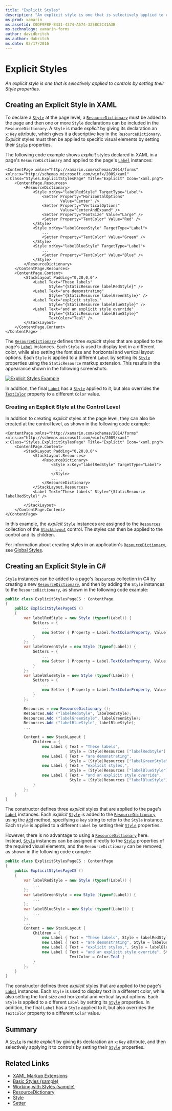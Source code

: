 ```yaml
---
title: "Explicit Styles"
description: "An explicit style is one that is selectively applied to controls by setting their Style properties."
ms.prod: xamarin
ms.assetid: C0DF9F8F-B431-4374-A574-325BC3C41A3B
ms.technology: xamarin-forms
author: davidbritch
ms.author: dabritch
ms.date: 02/17/2016
---
```


# Explicit Styles

_An explicit style is one that is selectively applied to controls by setting their Style properties._

## Creating an Explicit Style in XAML

To declare a [`Style`](https://developer.xamarin.com/api/type/Xamarin.Forms.Style/) at the page level, a [`ResourceDictionary`](https://developer.xamarin.com/api/type/Xamarin.Forms.ResourceDictionary/) must be added to the page and then one or more `Style` declarations can be included in the `ResourceDictionary`. A `Style` is made *explicit* by giving its declaration an `x:Key` attribute, which gives it a descriptive key in the `ResourceDictionary`. *Explicit* styles must then be applied to specific visual elements by setting their [`Style`](https://developer.xamarin.com/api/property/Xamarin.Forms.VisualElement.Style/) properties.

The following code example shows *explicit* styles declared in XAML in a page's `ResourceDictionary` and applied to the page's [`Label`](https://developer.xamarin.com/api/type/Xamarin.Forms.Label/) instances:

```xaml
<ContentPage xmlns="http://xamarin.com/schemas/2014/forms" xmlns:x="http://schemas.microsoft.com/winfx/2009/xaml" x:Class="Styles.ExplicitStylesPage" Title="Explicit" Icon="xaml.png">
	<ContentPage.Resources>
		<ResourceDictionary>
			<Style x:Key="labelRedStyle" TargetType="Label">
				<Setter Property="HorizontalOptions"
				        Value="Center" />
				<Setter Property="VerticalOptions"
				        Value="CenterAndExpand" />
				<Setter Property="FontSize" Value="Large" />
				<Setter Property="TextColor" Value="Red" />
			</Style>
			<Style x:Key="labelGreenStyle" TargetType="Label">
			    ...
				<Setter Property="TextColor" Value="Green" />
			</Style>
			<Style x:Key="labelBlueStyle" TargetType="Label">
			    ...
				<Setter Property="TextColor" Value="Blue" />
			</Style>
		</ResourceDictionary>
	</ContentPage.Resources>
	<ContentPage.Content>
		<StackLayout Padding="0,20,0,0">
			<Label Text="These labels"
			       Style="{StaticResource labelRedStyle}" />
			<Label Text="are demonstrating"
			       Style="{StaticResource labelGreenStyle}" />
			<Label Text="explicit styles,"
			       Style="{StaticResource labelBlueStyle}" />
			<Label Text="and an explicit style override"
			       Style="{StaticResource labelBlueStyle}"
				   TextColor="Teal" />
		</StackLayout>
	</ContentPage.Content>
</ContentPage>
```

The [`ResourceDictionary`](https://developer.xamarin.com/api/type/Xamarin.Forms.ResourceDictionary/) defines three *explicit* styles that are applied to the page's [`Label`](https://developer.xamarin.com/api/type/Xamarin.Forms.Label/) instances. Each `Style` is used to display text in a different color, while also setting the font size and horizontal and vertical layout options. Each `Style` is applied to a different `Label` by setting its [`Style`](https://developer.xamarin.com/api/property/Xamarin.Forms.VisualElement.Style/) properties using the `StaticResource` markup extension. This results in the appearance shown in the following screenshots:

[![](explicit-images/explicit-styles.png "Explicit Styles Example")](explicit-images/explicit-styles-large.png#lightbox "Explicit Styles Example")

In addition, the final [`Label`](https://developer.xamarin.com/api/type/Xamarin.Forms.Label/) has a [`Style`](https://developer.xamarin.com/api/type/Xamarin.Forms.Style/) applied to it, but also overrides the [`TextColor`](https://developer.xamarin.com/api/property/Xamarin.Forms.Label.TextColor/) property to a different `Color` value.

### Creating an Explicit Style at the Control Level

In addition to creating *explicit* styles at the page level, they can also be created at the control level, as shown in the following code example:

```xaml
<ContentPage xmlns="http://xamarin.com/schemas/2014/forms" xmlns:x="http://schemas.microsoft.com/winfx/2009/xaml" x:Class="Styles.ExplicitStylesPage" Title="Explicit" Icon="xaml.png">
	<ContentPage.Content>
		<StackLayout Padding="0,20,0,0">
			<StackLayout.Resources>
				<ResourceDictionary>
					<Style x:Key="labelRedStyle" TargetType="Label">
					  ...
					</Style>
					...
				</ResourceDictionary>
			</StackLayout.Resources>
			<Label Text="These labels" Style="{StaticResource labelRedStyle}" />
			...
		</StackLayout>
	</ContentPage.Content>
</ContentPage>
```

In this example, the *explicit* [`Style`](https://developer.xamarin.com/api/type/Xamarin.Forms.Style/) instances are assigned to the [`Resources`](https://developer.xamarin.com/api/property/Xamarin.Forms.VisualElement.Resources/) collection of the [`StackLayout`](https://developer.xamarin.com/api/type/Xamarin.Forms.StackLayout/) control. The styles can then be applied to the control and its children.

For information about creating styles in an application's [`ResourceDictionary`](https://developer.xamarin.com/api/type/Xamarin.Forms.ResourceDictionary/), see [Global Styles](~/xamarin-forms/user-interface/styles/application.md).

## Creating an Explicit Style in C&#35;

[`Style`](https://developer.xamarin.com/api/type/Xamarin.Forms.Style/) instances can be added to a page's [`Resources`](https://developer.xamarin.com/api/property/Xamarin.Forms.VisualElement.Resources/) collection in C# by creating a new [`ResourceDictionary`](https://developer.xamarin.com/api/type/Xamarin.Forms.ResourceDictionary/), and then by adding the `Style` instances to the `ResourceDictionary`, as shown in the following code example:

```csharp
public class ExplicitStylesPageCS : ContentPage
{
	public ExplicitStylesPageCS ()
	{
		var labelRedStyle = new Style (typeof(Label)) {
			Setters = {
				...
				new Setter { Property = Label.TextColorProperty, Value = Color.Red	}
			}
		};
		var labelGreenStyle = new Style (typeof(Label)) {
			Setters = {
				...
				new Setter { Property = Label.TextColorProperty, Value = Color.Green }
			}
		};
		var labelBlueStyle = new Style (typeof(Label)) {
			Setters = {
				...
				new Setter { Property = Label.TextColorProperty, Value = Color.Blue }
			}
		};

		Resources = new ResourceDictionary ();
		Resources.Add ("labelRedStyle", labelRedStyle);
		Resources.Add ("labelGreenStyle", labelGreenStyle);
		Resources.Add ("labelBlueStyle", labelBlueStyle);
		...

		Content = new StackLayout {
			Children = {
				new Label { Text = "These labels",
				            Style = (Style)Resources ["labelRedStyle"] },
				new Label { Text = "are demonstrating",
				            Style = (Style)Resources ["labelGreenStyle"] },
				new Label { Text = "explicit styles,",
				            Style = (Style)Resources ["labelBlueStyle"] },
				new Label {	Text = "and an explicit style override",
				            Style = (Style)Resources ["labelBlueStyle"], TextColor = Color.Teal }
			}
		};
	}
}
```

The constructor defines three *explicit* styles that are applied to the page's [`Label`](https://developer.xamarin.com/api/type/Xamarin.Forms.Label/) instances. Each *explicit* [`Style`](https://developer.xamarin.com/api/type/Xamarin.Forms.Style/) is added to the [`ResourceDictionary`](https://developer.xamarin.com/api/type/Xamarin.Forms.ResourceDictionary/) using the [`Add`](https://developer.xamarin.com/api/member/Xamarin.Forms.ResourceDictionary.Add/p/System.String/System.Object/) method, specifying a `key` string to refer to the `Style` instance. Each `Style` is applied to a different `Label` by setting their [`Style`](https://developer.xamarin.com/api/property/Xamarin.Forms.VisualElement.Style/) properties.

However, there is no advantage to using a [`ResourceDictionary`](https://developer.xamarin.com/api/type/Xamarin.Forms.ResourceDictionary/) here. Instead, [`Style`](https://developer.xamarin.com/api/type/Xamarin.Forms.Style/) instances can be assigned directly to the [`Style`](https://developer.xamarin.com/api/property/Xamarin.Forms.VisualElement.Style/) properties of the required visual elements, and the `ResourceDictionary` can be removed, as shown in the following code example:

```csharp
public class ExplicitStylesPageCS : ContentPage
{
	public ExplicitStylesPageCS ()
	{
		var labelRedStyle = new Style (typeof(Label)) {
			...
		};
		var labelGreenStyle = new Style (typeof(Label)) {
			...
		};
		var labelBlueStyle = new Style (typeof(Label)) {
			...
		};
		...
		Content = new StackLayout {
			Children = {
				new Label { Text = "These labels", Style = labelRedStyle },
				new Label { Text = "are demonstrating", Style = labelGreenStyle },
				new Label { Text = "explicit styles,", Style = labelBlueStyle },
				new Label { Text = "and an explicit style override", Style = labelBlueStyle,
				            TextColor = Color.Teal }
			}
		};
	}
}
```

The constructor defines three *explicit* styles that are applied to the page's [`Label`](https://developer.xamarin.com/api/type/Xamarin.Forms.Label/) instances. Each `Style` is used to display text in a different color, while also setting the font size and horizontal and vertical layout options. Each `Style` is applied to a different `Label` by setting its [`Style`](https://developer.xamarin.com/api/property/Xamarin.Forms.VisualElement.Style/) properties. In addition, the final `Label` has a `Style` applied to it, but also overrides the `TextColor` property to a different `Color` value.

## Summary

A [`Style`](https://developer.xamarin.com/api/type/Xamarin.Forms.Style/) is made *explicit* by giving its declaration an `x:Key` attribute, and then selectively applying it to controls by setting their [`Style`](https://developer.xamarin.com/api/property/Xamarin.Forms.VisualElement.Style/) properties.



## Related Links

- [XAML Markup Extensions](~/xamarin-forms/xaml/xaml-basics/xaml-markup-extensions.md)
- [Basic Styles (sample)](https://developer.xamarin.com/samples/xamarin-forms/UserInterface/Styles/BasicStyles/)
- [Working with Styles (sample)](https://developer.xamarin.com/samples/xamarin-forms/WorkingWithStyles/)
- [ResourceDictionary](https://developer.xamarin.com/api/type/Xamarin.Forms.ResourceDictionary/)
- [Style](https://developer.xamarin.com/api/type/Xamarin.Forms.Style/)
- [Setter](https://developer.xamarin.com/api/type/Xamarin.Forms.Setter/)
